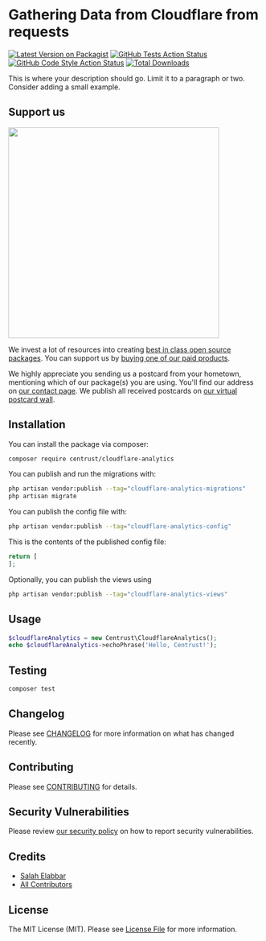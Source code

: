 # Gathering Data from Cloudflare from requests

[![Latest Version on Packagist](https://img.shields.io/packagist/v/centrust/cloudflare-analytics.svg?style=flat-square)](https://packagist.org/packages/centrust/cloudflare-analytics)
[![GitHub Tests Action Status](https://img.shields.io/github/actions/workflow/status/centrust/cloudflare-analytics/run-tests.yml?branch=main&label=tests&style=flat-square)](https://github.com/centrust/cloudflare-analytics/actions?query=workflow%3Arun-tests+branch%3Amain)
[![GitHub Code Style Action Status](https://img.shields.io/github/actions/workflow/status/centrust/cloudflare-analytics/fix-php-code-style-issues.yml?branch=main&label=code%20style&style=flat-square)](https://github.com/centrust/cloudflare-analytics/actions?query=workflow%3A"Fix+PHP+code+style+issues"+branch%3Amain)
[![Total Downloads](https://img.shields.io/packagist/dt/centrust/cloudflare-analytics.svg?style=flat-square)](https://packagist.org/packages/centrust/cloudflare-analytics)

This is where your description should go. Limit it to a paragraph or two. Consider adding a small example.

## Support us

[<img src="https://github-ads.s3.eu-central-1.amazonaws.com/cloudflare-analytics.jpg?t=1" width="419px" />](https://spatie.be/github-ad-click/cloudflare-analytics)

We invest a lot of resources into creating [best in class open source packages](https://spatie.be/open-source). You can support us by [buying one of our paid products](https://spatie.be/open-source/support-us).

We highly appreciate you sending us a postcard from your hometown, mentioning which of our package(s) you are using. You'll find our address on [our contact page](https://spatie.be/about-us). We publish all received postcards on [our virtual postcard wall](https://spatie.be/open-source/postcards).

## Installation

You can install the package via composer:

```bash
composer require centrust/cloudflare-analytics
```

You can publish and run the migrations with:

```bash
php artisan vendor:publish --tag="cloudflare-analytics-migrations"
php artisan migrate
```

You can publish the config file with:

```bash
php artisan vendor:publish --tag="cloudflare-analytics-config"
```

This is the contents of the published config file:

```php
return [
];
```

Optionally, you can publish the views using

```bash
php artisan vendor:publish --tag="cloudflare-analytics-views"
```

## Usage

```php
$cloudflareAnalytics = new Centrust\CloudflareAnalytics();
echo $cloudflareAnalytics->echoPhrase('Hello, Centrust!');
```

## Testing

```bash
composer test
```

## Changelog

Please see [CHANGELOG](CHANGELOG.md) for more information on what has changed recently.

## Contributing

Please see [CONTRIBUTING](CONTRIBUTING.md) for details.

## Security Vulnerabilities

Please review [our security policy](../../security/policy) on how to report security vulnerabilities.

## Credits

- [Salah Elabbar](https://github.com/centrust)
- [All Contributors](../../contributors)

## License

The MIT License (MIT). Please see [License File](LICENSE.md) for more information.

